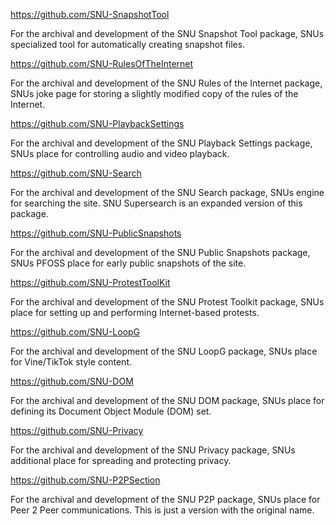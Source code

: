 https://github.com/SNU-SnapshotTool

For the archival and development of the SNU Snapshot Tool package, SNUs specialized tool for automatically creating snapshot files.

https://github.com/SNU-RulesOfTheInternet

For the archival and development of the SNU Rules of the Internet package, SNUs joke page for storing a slightly modified copy of the rules of the Internet.

https://github.com/SNU-PlaybackSettings

For the archival and development of the SNU Playback Settings package, SNUs place for controlling audio and video playback.

https://github.com/SNU-Search

For the archival and development of the SNU Search package, SNUs engine for searching the site. SNU Supersearch is an expanded version of this package.

https://github.com/SNU-PublicSnapshots

For the archival and development of the SNU Public Snapshots package, SNUs PFOSS place for early public snapshots of the site.

https://github.com/SNU-ProtestToolKit

For the archival and development of the SNU Protest Toolkit package, SNUs place for setting up and performing Internet-based protests.

https://github.com/SNU-LoopG

For the archival and development of the SNU LoopG package, SNUs place for Vine/TikTok style content.

https://github.com/SNU-DOM

For the archival and development of the SNU DOM package, SNUs place for defining its Document Object Module (DOM) set.

https://github.com/SNU-Privacy

For the archival and development of the SNU Privacy package, SNUs additional place for spreading and protecting privacy.

https://github.com/SNU-P2PSection

For the archival and development of the SNU P2P package, SNUs place for Peer 2 Peer communications. This is just a version with the original name.

